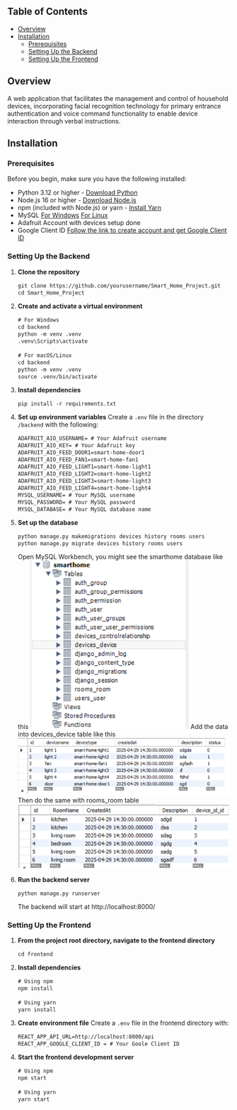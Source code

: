 ## Table of Contents
- [Overview](#overview)
- [Installation](#installation)
  - [Prerequisites](#prerequisites)
  - [Setting Up the Backend](#setting-up-the-backend)
  - [Setting Up the Frontend](#setting-up-the-frontend)
## Overview

A web application that facilitates the management and control of household devices, incorporating facial recognition technology for primary entrance authentication and voice command functionality to enable device interaction through verbal instructions.

## Installation

### Prerequisites

Before you begin, make sure you have the following installed:
- Python 3.12 or higher - [Download Python](https://www.python.org/downloads/)
- Node.js 16 or higher - [Download Node.js](https://nodejs.org/en/download/)
- npm (included with Node.js) or yarn - [Install Yarn](https://classic.yarnpkg.com/en/docs/install)
- MySQL 
    [For Windows](https://www.geeksforgeeks.org/how-to-install-mysql-in-windows/)
    [For Linux](https://www.geeksforgeeks.org/how-to-install-mysql-on-linux/)
- Adafruit Account with devices setup done
- Google Client ID [Follow the link to create account and get Google Client ID](https://blog.logrocket.com/guide-adding-google-login-react-app/)

### Setting Up the Backend

1. **Clone the repository**
   ```
   git clone https://github.com/yourusername/Smart_Home_Project.git
   cd Smart_Home_Project
   ```

2. **Create and activate a virtual environment**
   ```
   # For Windows
   cd backend
   python -m venv .venv
   .venv\Scripts\activate

   # For macOS/Linux
   cd backend
   python -m venv .venv
   source .venv/bin/activate
   ```

3. **Install dependencies**
   ```
   pip install -r requirements.txt
   ```

4. **Set up environment variables**
   Create a `.env` file in the directory `/backend` with the following:
   ```
   ADAFRUIT_AIO_USERNAME= # Your Adafruit username
   ADAFRUIT_AIO_KEY= # Your Adafruit key
   ADAFRUIT_AIO_FEED_DOOR1=smart-home-door1
   ADAFRUIT_AIO_FEED_FAN1=smart-home-fan1
   ADAFRUIT_AIO_FEED_LIGHT1=smart-home-light1
   ADAFRUIT_AIO_FEED_LIGHT2=smart-home-light2
   ADAFRUIT_AIO_FEED_LIGHT3=smart-home-light3
   ADAFRUIT_AIO_FEED_LIGHT4=smart-home-light4
   MYSQL_USERNAME= # Your MySQL username
   MYSQL_PASSWORD= # Your MySQL password
   MYSQL_DATABASE= # Your MySQL database name
   ```

5. **Set up the database**
   ```
   python manage.py makemigrations devices history rooms users
   python manage.py migrate devices history rooms users
   ```
   Open MySQL Workbench, you might see the smarthome database like this
   ![Smarthome Database](images/smarthome-database.png)
   Add the data into devices_device table like this
   ![Add data into devices_device table](images/devices_device-table.png)
   Then do the same with rooms_room table
   ![Add data into rooms_room table](images/rooms_room-table.png)
6. **Run the backend server**
   ```
   python manage.py runserver
   ```
   The backend will start at http://localhost:8000/

### Setting Up the Frontend

1. **From the project root directory, navigate to the frontend directory**
   ```
   cd frontend
   ```

2. **Install dependencies**
   ```
   # Using npm
   npm install

   # Using yarn
   yarn install
   ```

3. **Create environment file**
   Create a `.env` file in the frontend directory with:
   ```
   REACT_APP_API_URL=http://localhost:8000/api
   REACT_APP_GOOGLE_CLIENT_ID = # Your Goole Client ID
   ```

4. **Start the frontend development server**
   ```
   # Using npm
   npm start

   # Using yarn
   yarn start
   ```